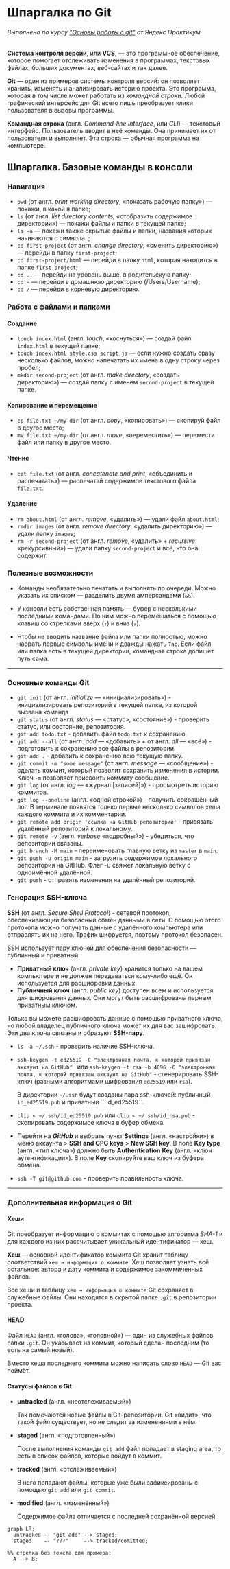 # Шпаргалка по Git

###### Выполнено по курсу ["Основы работы с git"](https://practicum.yandex.ru/git-basics/) от Яндекс Практикум


**Система контроля версий**, или **VCS**, — это программное обеспечение, которое помогает отслеживать изменения в программах, текстовых файлах, больших документах, веб-сайтах и так далее. 

**Git** — один из примеров системы контроля версий: он позволяет хранить, изменять и анализировать историю проекта. Это программа, которая в том числе может работать из *командной строки*. Любой графический интерфейс для Git всего лишь преобразует клики пользователя в вызовы программы.

**Командная строка** (англ. *Command-line Interface*, или *CLI*) — текстовый интерфейс. Пользователь вводит в неё команды. Она принимает их от пользователя и выполняет. Эта строка — обычная программа на компьютере.

## Шпаргалка. Базовые команды в консоли

### Навигация
* ```pwd``` (от англ. *print working directory*, «показать рабочую папку») — покажи, в какой я папке;
* ```ls``` (от англ. *list directory contents*, «отобразить содержимое директории») — покажи файлы и папки в текущей папке;
* ```ls -a``` — покажи также скрытые файлы и папки, названия которых начинаются с символа .;
* ```cd first-project``` (от англ. *change directory*, «сменить директорию») — перейди в папку ```first-project```;
* ```cd first-project/html``` — перейди в папку ```html```, которая находится в папке ```first-project```;
* ```cd ..``` — перейди на уровень выше, в родительскую папку;
* ```cd ~``` — перейди в домашнюю директорию (/Users/Username);
* ```cd /``` — перейди в корневую директорию.

### Работа с файлами и папками
#### Создание
* ```touch index.html``` (англ. *touch*, «коснуться») — создай файл ```index.html``` в текущей папке;
* ```touch index.html style.css script.js``` — если нужно создать сразу несколько файлов, можно напечатать их имена в одну строку через пробел;
* ```mkdir second-project``` (от англ. *make directory*, «создать директорию») — создай папку с именем ```second-project``` в текущей папке.
#### Копирование и перемещение
* ```cp file.txt ~/my-dir``` (от англ. *copy*, «копировать») — скопируй файл в другое место;
* ```mv file.txt ~/my-dir``` (от англ. *move*, «переместить») — перемести файл или папку в другое место.
#### Чтение
* ```cat file.txt``` (от англ. *concatenate and print*, «объединить и распечатать») — распечатай содержимое текстового файла ```file.txt```.
#### Удаление
* ```rm about.html``` (от англ. *remove*, «удалить») — удали файл ```about.html```;
* ```rmdir images``` (от англ. *remove directory*, «удалить директорию») — удали папку ```images```;
* ```rm -r second-project``` (от англ. *remove*, «удалить» + *recursive*, «рекурсивный») — удали папку ```second-project``` и всё, что она содержит.

### Полезные возможности
* Команды необязательно печатать и выполнять по очереди. Можно указать их списком — разделить двумя амперсандами (```&&```).

* У консоли есть собственная память — буфер с несколькими последними командами. По ним можно перемещаться с помощью клавиш со стрелками вверх (```↑```) и вниз (```↓```).

* Чтобы не вводить название файла или папки полностью, можно набрать первые символы имени и дважды нажать ```Tab```. Если файл или папка есть в текущей директории, командная строка допишет путь сама.

---

### Основные команды Git

* ```git init``` (от англ. *initialize* — «инициализировать») - инициализировать репозиторий в текущей папке, из которой вызвана команда
* ```git status``` (от англ. *status* — «статус», «состояние») - проверить статус, или состояние, репозитория.
* ```git add todo.txt``` - добавить файл ```todo.txt``` к сохранению.
* ```git add --all``` (от англ. *add* — «добавить» + от англ. *all* — «всё») - подготовить к сохранению все файлы в репозитории.
* ```git add .``` - добавить к сохранению всю текущую папку.
* ```git commit -m "some message"``` (от англ. *message* — «сообщение») - сделать коммит, который позволит сохранить изменения в истории. Ключ ```-m``` позволяет присвоить коммиту сообщение.
* ```git log``` (от англ. *log* — «журнал [записей]») - просмотреть историю коммитов.
* ```git log --oneline```  (англ. «одной строкой») - получить сокращённый лог. В терминале появятся только первые несколько символов хеша каждого коммита и их комментарии.
* ```git remote add origin 'cсылка на GitHub репозиторий'``` - привязать удалённый репозиторий к локальному.
* ```git remote -v```  (англ. *verbose* «подробный») - убедиться, что репозитории связаны.
* ```git branch -M main``` - переименовать главную ветку из ```master``` в ```main```.
* ```git push -u origin main``` - загрузить содержимое локального репозитория на GitHub. Флаг -u свяжет локальную ветку с одноимённой удалённой.
* ```git push``` - отправить изменения на удалённый репозиторий.

### Генерация SSH-ключа

**SSH** (от англ. *Secure Shell Protocol*) - сетевой протокол, обеспечивающий безопасный обмен данными в сети. С помощью этого протокола можно получать данные с удалённого компьютера или отправлять их на него. Трафик шифруется, поэтому протокол безопасен.

SSH использует пару ключей для обеспечения безопасности — публичный и приватный:

* **Приватный ключ** (англ. *private key*) хранится только на вашем компьютере и не должен передаваться кому-либо ещё. Он используется для расшифровки данных.
* **Публичный ключ** (англ. *public key*) доступен всем и используется для шифрования данных. Они могут быть расшифрованы парным приватным ключом.

Только вы можете расшифровать данные с помощью приватного ключа, но любой владелец публичного ключа может их для вас зашифровать. Эти два ключа связаны и образуют **SSH-пару**.

* ```ls -a ~/.ssh``` - проверить наличие SSH-ключа.
* ```ssh-keygen -t ed25519 -C "электронная почта, к которой привязан аккаунт на GitHub" ``` или ```ssh-keygen -t rsa -b 4096 -C "электронная почта, к которой привязан аккаунт на GitHub"``` - сгенерировать SSH-ключ (разными алгоритмами шифрования ```ed25519``` или ```rsa```).

    В директории ```~/.ssh``` будут созданы пара ssh-ключей: публичный ```id_ed25519.pub``` и приватный ```id_ed25519``.
* ```clip < ~/.ssh/id_ed25519.pub``` или ```clip < ~/.ssh/id_rsa.pub``` - скопировать содержимое ключа в буфер обмена.
* Перейти на ***GitHub*** и выбрать пункт **Settings** (англ. «настройки») в меню аккаунта > **SSH and GPG keys** > **New SSH key**. В поле **Key type** (англ. «тип ключа») должно быть **Authentication Key** (англ. «ключ аутентификации»). В поле **Key** скопируйте ваш ключ из буфера обмена.
* ```ssh -T git@github.com``` - проверить правильность ключа.

---
### Дополнительная информация о Git

#### Хеши

Git преобразует информацию о коммитах с помощью алгоритма *SHA-1* и для каждого из них рассчитывает уникальный идентификатор — хеш.

**Хеш** — основной идентификатор коммита
Git хранит таблицу соответствий ```хеш → информация о коммите```. Хеш позволяет узнать всё остальное: автора и дату коммита и содержимое закоммиченных файлов.

Все хеши и таблицу ```хеш → информация о коммите``` Git сохраняет в служебные файлы. Они находятся в скрытой папке ```.git``` в репозитории проекта.

#### HEAD

Файл ```HEAD``` (англ. «голова», «головной») — один из служебных файлов папки ```.git```. Он указывает на коммит, который сделан последним (то есть на самый новый).

Вместо хеша последнего коммита можно написать слово ```HEAD``` — Git вас поймёт.

#### Статусы файлов в Git

* **untracked** (англ. «неотслеживаемый»)

    Так помечаются новые файлы в Git-репозитории. Git «видит», что такой файл существует, но не следит за изменениями в нём.
* **staged** (англ. «подготовленный»)

    После выполнения команды ```git add``` файл попадает в staging area, то есть в список файлов, которые войдут в коммит.
* **tracked** (англ. «отслеживаемый»)

    В него попадают файлы, которые уже были зафиксированы с помощью ```git add``` или ```git commit```.
* **modified** (англ. «изменённый»)

    Содержимое файла отличается с последней сохранённой версией.



```mermaid
graph LR;
  untracked -- "git add" --> staged;
  staged    -- "???"     --> tracked/comitted;

%% стрелка без текста для примера: 
  A --> B;
```
